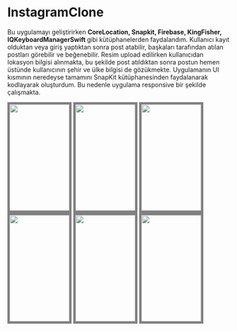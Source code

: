 # InstagramClone

<p> Bu uygulamayı geliştirirken <b> CoreLocation, Snapkit, Firebase, KingFisher, IQKeyboardManagerSwift </b> gibi kütüphanelerden faydalandım. 
Kullanıcı kayıt olduktan veya giriş yaptıktan sonra post atabilir, başkaları tarafından atılan postları görebilir ve beğenebilir. Resim upload edilirken kullanıcıdan lokasyon bilgisi alınmakta, bu şekilde post atıldıktan sonra postun hemen üstünde kullanıcının şehir ve ülke bilgisi de gözükmekte. Uygulamanın UI kısmının neredeyse tamamını SnapKit kütüphanesinden faydalanarak kodlayarak oluşturdum. Bu nedenle uygulama responsive bir şekilde çalışmakta. </p>

<div>
<img src="https://user-images.githubusercontent.com/47320654/138154052-19ddb98b-b1be-4995-9533-7a3bbc61569a.png"  width="135" height="240" style="border:5px solid grey">
<img src="https://user-images.githubusercontent.com/47320654/138154071-0e992138-65a1-40ba-91bd-0419acdc3f84.png"  width="135" height="240" style="border:5px solid grey">
<img src="https://user-images.githubusercontent.com/47320654/138154075-e7c58b84-56a2-4851-b1fe-61b4ba61c65d.png"  width="135" height="240" style="border:5px solid grey">
<img src="https://user-images.githubusercontent.com/47320654/138154079-d3ed8a91-df82-464b-9ce9-ef30241275d9.png"  width="135" height="240" style="border:5px solid grey">
<img src="https://user-images.githubusercontent.com/47320654/138154084-940abcb8-81ea-425b-bcd1-a4b024d81cdb.png"  width="135" height="240" style="border:5px solid grey">
<img src="https://user-images.githubusercontent.com/47320654/138154085-e6daefb5-514b-4e68-80a0-bb3f7cb9c6f5.png"  width="135" height="240" style="border:5px solid grey">
</div>
